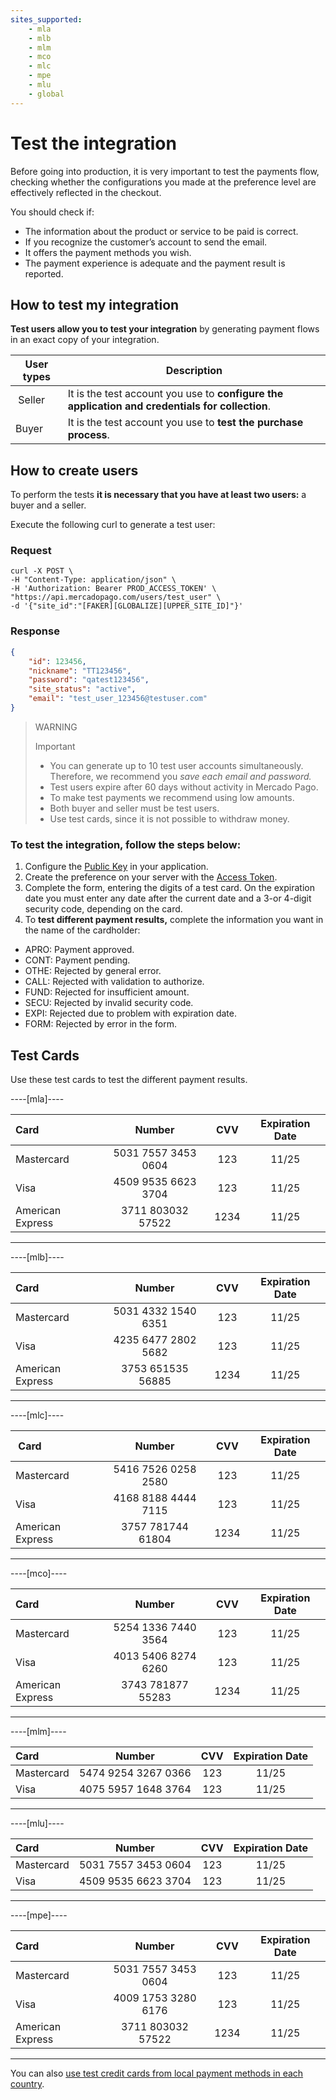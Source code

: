 ```yaml
---
sites_supported:
    - mla
    - mlb
    - mlm
    - mco
    - mlc
    - mpe
    - mlu
    - global
---
```

# Test the integration

Before going into production, it is very important to test the payments flow, checking whether the configurations you made at the preference level are effectively reflected in the checkout.

You should check if:

+ The information about the product or service to be paid is correct.
+ If you recognize the customer’s account to send the email.
+ It offers the payment methods you wish.
+ The payment experience is adequate and the payment result is reported.

## How to test my integration

**Test users allow you to test your integration** by generating payment flows in an exact copy of your integration.

| User types | Description |
| --- | --- |
| Seller | It is the test account you use to **configure the application and credentials for collection**. |
| Buyer | It is the test account you use to **test the purchase process**.<br/> |

## How to create users
To perform the tests **it is necessary that you have at least two users:** a buyer and a seller.

Execute the following curl to generate a test user:

### Request

```curl
curl -X POST \
-H "Content-Type: application/json" \
-H 'Authorization: Bearer PROD_ACCESS_TOKEN' \
"https://api.mercadopago.com/users/test_user" \
-d '{"site_id":"[FAKER][GLOBALIZE][UPPER_SITE_ID]"}'
```

### Response

```json
{
    "id": 123456,
    "nickname": "TT123456",
    "password": "qatest123456",
    "site_status": "active",
    "email": "test_user_123456@testuser.com"
}
```

>WARNING
>
>Important
>
> * You can generate up to 10 test user accounts simultaneously. Therefore, we recommend you _save each email and password._
> * Test users expire after 60 days without activity in Mercado Pago.
> * To make test payments we recommend using low amounts.
> * Both buyer and seller must be test users.
> * Use test cards, since it is not possible to withdraw money.


### To test the integration, follow the steps below:

1. Configure the [Public Key]([FAKER][CREDENTIALS][URL]) in your application.
2. Create the preference on your server with the [Access Token]([FAKER][CREDENTIALS][URL]).
3. Complete the form, entering the digits of a test card. On the expiration date you must enter any date after the current date and a 3-or 4-digit security code, depending on the card.
4. To **test different payment results,** complete the information you want in the name of the cardholder:

- APRO: Payment approved.
- CONT: Payment pending.
- OTHE: Rejected by general error.
- CALL: Rejected with validation to authorize.
- FUND: Rejected for insufficient amount.
- SECU: Rejected by invalid security code.
- EXPI: Rejected due to problem with expiration date.
- FORM: Rejected by error in the form.

## Test Cards

Use these test cards to test the different payment results.

----[mla]----

| Card | Number | CVV | Expiration Date |
| :--- | :---: | :---: | :---: |
| Mastercard | 5031 7557 3453 0604 | 123 | 11/25 |
| Visa | 4509 9535 6623 3704 | 123 | 11/25 |
| American Express | 3711 803032 57522 | 1234 | 11/25 |

------------
----[mlb]----

| Card | Number | CVV | Expiration Date |
| :--- | :---: | :---: | :---: |
| Mastercard | 5031 4332 1540 6351 | 123 | 11/25 |
| Visa | 4235 6477 2802 5682 | 123 | 11/25 |
| American Express | 3753 651535 56885 | 1234 | 11/25 |

------------
----[mlc]----

| Card | Number | CVV | Expiration Date |
| :--- | :---: | :---: | :---: |
| Mastercard | 5416 7526 0258 2580 | 123 | 11/25 |
| Visa | 4168 8188 4444 7115 | 123 | 11/25 |
| American Express | 3757 781744 61804 | 1234 | 11/25 |

------------
----[mco]----

| Card | Number | CVV | Expiration Date |
| :--- | :---: | :---: | :---: |
| Mastercard | 5254 1336 7440 3564 | 123 | 11/25 |
| Visa | 4013 5406 8274 6260 | 123 | 11/25 |
| American Express | 3743 781877 55283 | 1234 | 11/25 |

------------
----[mlm]----

| Card | Number | CVV | Expiration Date |
| :--- | :---: | :---: | :---: |
| Mastercard | 5474 9254 3267 0366 | 123 | 11/25 |
| Visa | 4075 5957 1648 3764 | 123 | 11/25 |

------------
----[mlu]----

| Card | Number | CVV | Expiration Date |
| :--- | :---: | :---: | :---: |
| Mastercard | 5031 7557 3453 0604 | 123 | 11/25 |
| Visa | 4509 9535 6623 3704 | 123 | 11/25 |

------------
----[mpe]----

| Card | Number | CVV | Expiration Date |
| :--- | :---: | :---: | :---: |
| Mastercard | 5031 7557 3453 0604 | 123 | 11/25 |
| Visa | 4009 1753 3280 6176 | 123 | 11/25 |
| American Express | 3711 803032 57522 | 1234 | 11/25 |

------------

You can also [use test credit cards from local payment methods in each country](https://www.mercadopago.com.ar/developers/en/guides/resources/localization/local-cards).